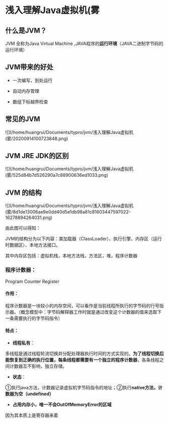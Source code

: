 # 浅入理解Java虚拟机(雾

## 什么是JVM？

JVM 全称为Java Virtual  Machine ,JAVA程序的**运行环境**（JAVA二进制字节码的运行环境）

## JVM带来的好处

- 一次编写，到处运行

- 自动内存管理

- 数组下标越界检查

## 常见的JVM

![](/home/huangrui/Documents/typro/jvm/浅入理解Java虚拟机(雾/20200914100723848.png)

## JVM JRE JDK的区别

![](/home/huangrui/Documents/typro/jvm/浅入理解Java虚拟机(雾/525d84b7d526290a7c88900636ed1033.png)

## JVM 的结构

![](/home/huangrui/Documents/typro/jvm/浅入理解Java虚拟机(雾/8d1de13006ae9e0dd40d5e1db98a81c81603447597022-16278894264031.png)

由此图可以得知：

JVM的结构分为以下内容：类加载器（ClassLoader）、执行引擎、内存区（运行时数据区）、本地方法接口。

其中内存区包括：虚拟机栈，本地方法栈，方法区，堆，程序计数器

### 程序计数器：

Program Counter Register

#### 作用：

程序计数器是一块较小的内存空间，可以看作是当前线程所执行的字节码的行号指示器。（概念模型中：字节码解释器工作时就是通过改变这个计数器的值来选取下一条需要执行的字节码指令）

#### 特点：

- **线程私有**：

多线程是通过线程轮流切换并分配处理器执行时间的方式实现的。**为了线程切换后能恢复到正确的执行位置，每条线程都需要有一个独立的程序计数器**，各条线程之间计数器互不影响，独立存储。

- **状态**：

①执行java方法，计数器记录虚拟机字节码指令的地址；②执行**native方法，计数器为空（undefined）**

- **占用内存小，唯一不会OutOfMemoryError的区域**

因为其本质上是寄存器来着

